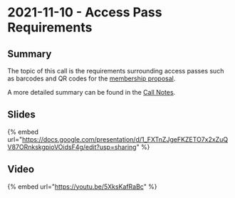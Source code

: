 # 2021-11-10 - Access Pass Requirements

## Summary

The topic of this call is the requirements surrounding access passes such as barcodes and QR codes for the [membership proposal](https://docs.google.com/document/d/1mjmb-si95H\_YK9qeNIhyTBfstGI-2NPAycz0y78GYGc/edit#).

A more detailed summary can be found in the [Call Notes](https://docs.google.com/document/d/1fhChtVu5BWvSggRIPBprnQ3SAXeebl23tPiet44jkNQ/edit?usp=sharing).

## Slides

{% embed url="https://docs.google.com/presentation/d/1_FXTnZJgeFKZETO7x2xZuQV87ORnkskgpioVOidsF4g/edit?usp=sharing" %}

## Video

{% embed url="https://youtu.be/5XksKafRaBc" %}
